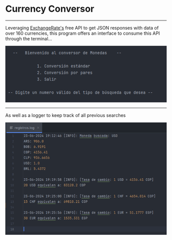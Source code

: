 # Currency Conversor
___
Leveraging [ExchangeRate's](https://www.exchangerate-api.com/docs/overview ) free API to get JSON responses with
data of over 160 currencies, this program offers an interface 
to consume this API through the terminal...

![imágen de inicio](assets/inicio.png)

___

 As well as a logger to keep track of all previous searches

![](assets/logger.png)